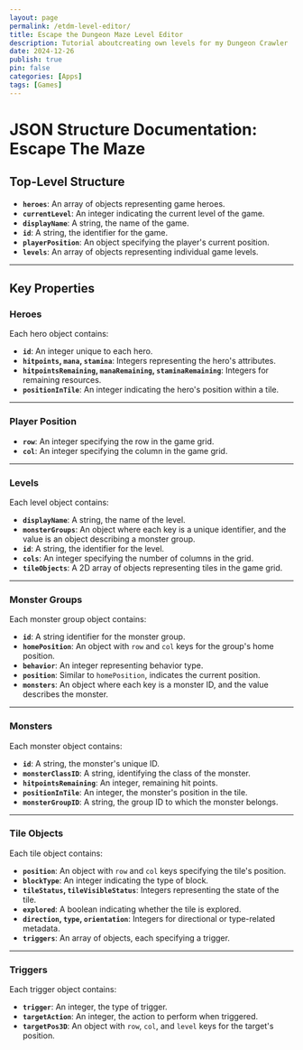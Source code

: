 ```yaml
---
layout: page
permalink: /etdm-level-editor/
title: Escape the Dungeon Maze Level Editor
description: Tutorial aboutcreating own levels for my Dungeon Crawler
date: 2024-12-26
publish: true
pin: false
categories: [Apps]
tags: [Games]
---
```


# JSON Structure Documentation: Escape The Maze

## Top-Level Structure
- **`heroes`**: An array of objects representing game heroes.
- **`currentLevel`**: An integer indicating the current level of the game.
- **`displayName`**: A string, the name of the game.
- **`id`**: A string, the identifier for the game.
- **`playerPosition`**: An object specifying the player's current position.
- **`levels`**: An array of objects representing individual game levels.

---

## Key Properties

### **Heroes**
Each hero object contains:
- **`id`**: An integer unique to each hero.
- **`hitpoints`, `mana`, `stamina`**: Integers representing the hero's attributes.
- **`hitpointsRemaining`, `manaRemaining`, `staminaRemaining`**: Integers for remaining resources.
- **`positionInTile`**: An integer indicating the hero's position within a tile.

---

### **Player Position**
- **`row`**: An integer specifying the row in the game grid.
- **`col`**: An integer specifying the column in the game grid.

---

### **Levels**
Each level object contains:
- **`displayName`**: A string, the name of the level.
- **`monsterGroups`**: An object where each key is a unique identifier, and the value is an object describing a monster group.
- **`id`**: A string, the identifier for the level.
- **`cols`**: An integer specifying the number of columns in the grid.
- **`tileObjects`**: A 2D array of objects representing tiles in the game grid.

---

### **Monster Groups**
Each monster group object contains:
- **`id`**: A string identifier for the monster group.
- **`homePosition`**: An object with `row` and `col` keys for the group's home position.
- **`behavior`**: An integer representing behavior type.
- **`position`**: Similar to `homePosition`, indicates the current position.
- **`monsters`**: An object where each key is a monster ID, and the value describes the monster.

---

### **Monsters**
Each monster object contains:
- **`id`**: A string, the monster's unique ID.
- **`monsterClassID`**: A string, identifying the class of the monster.
- **`hitpointsRemaining`**: An integer, remaining hit points.
- **`positionInTile`**: An integer, the monster's position in the tile.
- **`monsterGroupID`**: A string, the group ID to which the monster belongs.

---

### **Tile Objects**
Each tile object contains:
- **`position`**: An object with `row` and `col` keys specifying the tile's position.
- **`blockType`**: An integer indicating the type of block.
- **`tileStatus`, `tileVisibleStatus`**: Integers representing the state of the tile.
- **`explored`**: A boolean indicating whether the tile is explored.
- **`direction`, `type`, `orientation`**: Integers for directional or type-related metadata.
- **`triggers`**: An array of objects, each specifying a trigger.

---

### **Triggers**
Each trigger object contains:
- **`trigger`**: An integer, the type of trigger.
- **`targetAction`**: An integer, the action to perform when triggered.
- **`targetPos3D`**: An object with `row`, `col`, and `level` keys for the target's position.
